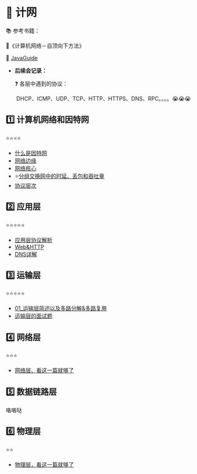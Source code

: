 # **:school:** 计网

:books: 参考书籍：

:orange_book:《计算机网络－自顶向下方法》

:green_book:  ​[JavaGuide](https://snailclimb.gitee.io/javaguide/#/?id=%e7%bd%91%e7%bb%9c)

- **后续会记录：**

  :question: 各层中遇到的协议​：

  ​	DHCP、ICMP、UDP、TCP、HTTP、HTTPS、DNS、RPC。。。。:sob::sob::sob:

## **:one:** 计算机网络和因特网

:star::star::star::star:

- [什么是因特网](https://github.com/wowhhh/Network/blob/master/%E8%87%AA%E9%A1%B6%E5%90%91%E4%B8%8B/01_%E8%AE%A1%E7%AE%97%E6%9C%BA%E7%BD%91%E7%BB%9C%E5%92%8C%E5%9B%A0%E7%89%B9%E7%BD%91/01_%E4%BB%80%E4%B9%88%E6%98%AF%E5%9B%A0%E7%89%B9%E7%BD%91.md)
- [网络边缘](https://github.com/wowhhh/Network/blob/master/%E8%87%AA%E9%A1%B6%E5%90%91%E4%B8%8B/01_%E8%AE%A1%E7%AE%97%E6%9C%BA%E7%BD%91%E7%BB%9C%E5%92%8C%E5%9B%A0%E7%89%B9%E7%BD%91/02_%E7%BD%91%E7%BB%9C%E8%BE%B9%E7%BC%98.md)
- [网络核心](https://github.com/wowhhh/Network/blob/master/%E8%87%AA%E9%A1%B6%E5%90%91%E4%B8%8B/01_%E8%AE%A1%E7%AE%97%E6%9C%BA%E7%BD%91%E7%BB%9C%E5%92%8C%E5%9B%A0%E7%89%B9%E7%BD%91/03_%E7%BD%91%E7%BB%9C%E6%A0%B8%E5%BF%83.md)
- :star:[分组交换网中的时延、丢包和吞吐量](https://github.com/wowhhh/Network/blob/master/%E8%87%AA%E9%A1%B6%E5%90%91%E4%B8%8B/01_%E8%AE%A1%E7%AE%97%E6%9C%BA%E7%BD%91%E7%BB%9C%E5%92%8C%E5%9B%A0%E7%89%B9%E7%BD%91/04_%E5%88%86%E7%BB%84%E4%BA%A4%E6%8D%A2%E7%BD%91%E4%B8%AD%E7%9A%84%E6%97%B6%E5%BB%B6%2C%E4%B8%A2%E5%8C%85%E5%92%8C%E5%90%9E%E5%90%90%E9%87%8F.md)
- [协议层次](https://github.com/wowhhh/Network/blob/master/%E8%87%AA%E9%A1%B6%E5%90%91%E4%B8%8B/01_%E8%AE%A1%E7%AE%97%E6%9C%BA%E7%BD%91%E7%BB%9C%E5%92%8C%E5%9B%A0%E7%89%B9%E7%BD%91/05_%E5%8D%8F%E8%AE%AE%E5%B1%82%E6%AC%A1%E6%9E%81%E5%85%B6%E6%9C%8D%E5%8A%A1%E6%A8%A1%E5%9E%8B.md)

## **:two:** 应用层

:star::star::star::star::star:

- [应用层协议解析](https://github.com/wowhhh/Network/blob/master/02_%E5%BA%94%E7%94%A8%E5%B1%82/01_%E5%BA%94%E7%94%A8%E5%B1%82%E5%8D%8F%E8%AE%AE%E8%A7%A3%E6%9E%90.md)
- [Web&HTTP](https://github.com/wowhhh/Network/blob/master/02_%E5%BA%94%E7%94%A8%E5%B1%82/02_Web%20%26%20HTTP.md)
- [DNS详解](https://github.com/wowhhh/Network/blob/master/02_%E5%BA%94%E7%94%A8%E5%B1%82/04_DNS%E8%AF%A6%E8%A7%A3.md)

## **:three:** 运输层

:star::star::star::star::star:

- [01_运输层简述以及多路分解&多路复用](https://github.com/wowhhh/Network/blob/master/03_%E8%BF%90%E8%BE%93%E5%B1%82/01_%E8%BF%90%E8%BE%93%E5%B1%82%E7%AE%80%E8%BF%B0%E4%BB%A5%E5%8F%8A%E5%A4%9A%E8%B7%AF%E5%88%86%E8%A7%A3%26%E5%A4%9A%E8%B7%AF%E5%A4%8D%E7%94%A8.md)
- [运输层的面试题](https://github.com/wowhhh/Network/blob/master/03_%E8%BF%90%E8%BE%93%E5%B1%82/00.%E8%BF%90%E8%BE%93%E5%B1%82%E7%9A%84%E9%9D%A2%E8%AF%95%E9%A2%98.md)

## :four: 网络层

:star::star::star:

- [网络层、看这一篇就够了](https://github.com/wowhhh/Network/blob/master/04_%E7%BD%91%E7%BB%9C%E5%B1%82/%E7%BD%91%E7%BB%9C%E5%B1%82-%E7%9C%8B%E8%BF%99%E4%B8%80%E7%AF%87%E5%B0%B1%E5%A4%9F%E4%BA%86.md)

## :five: 数据链路层

咯咯哒

## :six: 物理层

:star::star:

- [物理层，看这一篇就够了](https://github.com/wowhhh/Network/blob/master/06_%E7%89%A9%E7%90%86%E5%B1%82/%E7%89%A9%E7%90%86%E5%B1%82%EF%BC%8C%E7%9C%8B%E8%BF%99%E4%B8%80%E7%AF%87%E5%B0%B1%E5%A4%9F%E4%BA%86.md)

